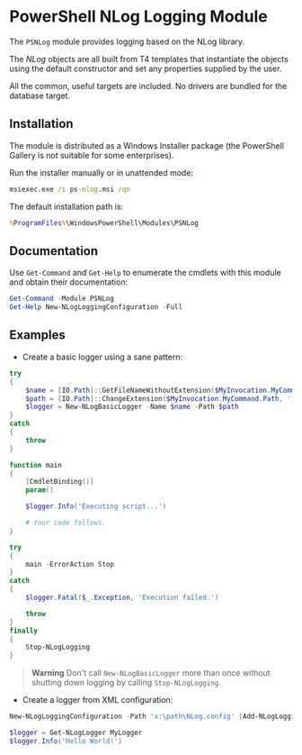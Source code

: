 # PowerShell NLog Logging Module

The `PSNLog` module provides logging based on the NLog library.

The *NLog* objects are all built from T4 templates that instantiate the objects using the default constructor and set any properties supplied by the user.

All the common, useful targets are included. No drivers are bundled for the database target.

## Installation

The module is distributed as a Windows Installer package (the PowerShell Gallery is not suitable for some enterprises).

Run the installer manually or in unattended mode:

```bat
msiexec.exe /i ps-nlog.msi /qn
```

The default installation path is:

```bat
%ProgramFiles%\WindowsPowerShell\Modules\PSNLog
```

## Documentation

Use `Get-Command` and `Get-Help` to enumerate the cmdlets with this module and obtain their documentation:

```powershell
Get-Command -Module PSNLog
Get-Help New-NLogLoggingConfiguration -Full
```

## Examples

- Create a basic logger using a sane pattern:

```powershell
try
{
    $name = [IO.Path]::GetFileNameWithoutExtension($MyInvocation.MyCommand.Name)
    $path = [IO.Path]::ChangeExtension($MyInvocation.MyCommand.Path, '.log')
    $logger = New-NLogBasicLogger -Name $name -Path $path
}
catch
{
    throw
}

function main
{
    [CmdletBinding()]
    param()

    $logger.Info('Executing script...')

    # Your code follows.
}

try
{
    main -ErrorAction Stop
}
catch
{
    $logger.Fatal($_.Exception, 'Execution failed.')

    throw
}
finally
{
    Stop-NLogLogging
}
```

> **Warning**
> Don't call `New-NLogBasicLogger` more than once without shutting down logging by calling `Stop-NLogLogging`.

- Create a logger from XML configuration:

```powershell
New-NLogLoggingConfiguration -Path 'x:\path\NLog.config' |Add-NLogLoggingConfiguration

$logger = Get-NLogLogger MyLogger
$logger.Info('Hello World!')
```